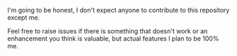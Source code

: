I'm going to be honest, I don't expect anyone to contribute to this repository except me.

Feel free to raise issues if there is something that doesn't work or an enhancement you think is valuable, but actual features I plan to be 100% me.
